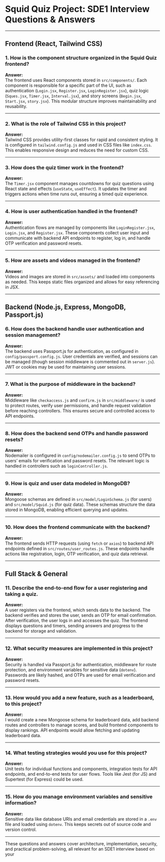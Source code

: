 # Squid Quiz Project: SDE1 Interview Questions & Answers

---

## Frontend (React, Tailwind CSS)

### 1. How is the component structure organized in the Squid Quiz frontend?

**Answer:**  
The frontend uses React components stored in `src/components/`. Each component is responsible for a specific part of the UI, such as authentication (`Login.jsx`, `Register.jsx`, `LoginRegister.jsx`), quiz logic (`Sques.jsx`, `Timer.jsx`, `Interval.jsx`), and story screens (`Begin.jsx`, `Start.jsx`, `story.jsx`). This modular structure improves maintainability and reusability.

---

### 2. What is the role of Tailwind CSS in this project?

**Answer:**  
Tailwind CSS provides utility-first classes for rapid and consistent styling. It is configured in `tailwind.config.js` and used in CSS files like `index.css`. This enables responsive design and reduces the need for custom CSS.

---

### 3. How does the quiz timer work in the frontend?

**Answer:**  
The `Timer.jsx` component manages countdowns for quiz questions using React state and effects (`useState`, `useEffect`). It updates the timer and triggers actions when time runs out, ensuring a timed quiz experience.

---

### 4. How is user authentication handled in the frontend?

**Answer:**  
Authentication flows are managed by components like `LoginRegister.jsx`, `Login.jsx`, and `Register.jsx`. These components collect user input and communicate with backend API endpoints to register, log in, and handle OTP verification and password resets.

---

### 5. How are assets and videos managed in the frontend?

**Answer:**  
Videos and images are stored in `src/assets/` and loaded into components as needed. This keeps static files organized and allows for easy referencing in JSX.

---

## Backend (Node.js, Express, MongoDB, Passport.js)

### 6. How does the backend handle user authentication and session management?

**Answer:**  
The backend uses Passport.js for authentication, as configured in `config/passport.config.js`. User credentials are verified, and sessions can be managed (though session middleware is commented out in `server.js`). JWT or cookies may be used for maintaining user sessions.

---

### 7. What is the purpose of middleware in the backend?

**Answer:**  
Middleware like `checkaccess.js` and `confirm.js` in `src/middleware/` is used to protect routes, verify user permissions, and handle request validation before reaching controllers. This ensures secure and controlled access to API endpoints.

---

### 8. How does the backend send OTPs and handle password resets?

**Answer:**  
Nodemailer is configured in `config/nodemailer.config.js` to send OTPs to users’ emails for verification and password resets. The relevant logic is handled in controllers such as `loginController.js`.

---

### 9. How is quiz and user data modeled in MongoDB?

**Answer:**  
Mongoose schemas are defined in `src/model/LoginSchema.js` (for users) and `src/model/Squid.js` (for quiz data). These schemas structure the data stored in MongoDB, enabling efficient querying and updates.

---

### 10. How does the frontend communicate with the backend?

**Answer:**  
The frontend sends HTTP requests (using `fetch` or `axios`) to backend API endpoints defined in `src/routes/user_routes.js`. These endpoints handle actions like registration, login, OTP verification, and quiz data retrieval.

---

## Full Stack & General

### 11. Describe the end-to-end flow for a user registering and taking a quiz.

**Answer:**  
A user registers via the frontend, which sends data to the backend. The backend verifies and stores the user, sends an OTP for email confirmation. After verification, the user logs in and accesses the quiz. The frontend displays questions and timers, sending answers and progress to the backend for storage and validation.

---

### 12. What security measures are implemented in this project?

**Answer:**  
Security is handled via Passport.js for authentication, middleware for route protection, and environment variables for sensitive data (`dotenv`). Passwords are likely hashed, and OTPs are used for email verification and password resets.

---

### 13. How would you add a new feature, such as a leaderboard, to this project?

**Answer:**  
I would create a new Mongoose schema for leaderboard data, add backend routes and controllers to manage scores, and build frontend components to display rankings. API endpoints would allow fetching and updating leaderboard data.

---

### 14. What testing strategies would you use for this project?

**Answer:**  
Unit tests for individual functions and components, integration tests for API endpoints, and end-to-end tests for user flows. Tools like Jest (for JS) and Supertest (for Express) could be used.

---

### 15. How do you manage environment variables and sensitive information?

**Answer:**  
Sensitive data like database URIs and email credentials are stored in a `.env` file and loaded using `dotenv`. This keeps secrets out of source code and version control.

---

These questions and answers cover architecture, implementation, security, and practical problem-solving, all relevant for an SDE1 interview based on your
